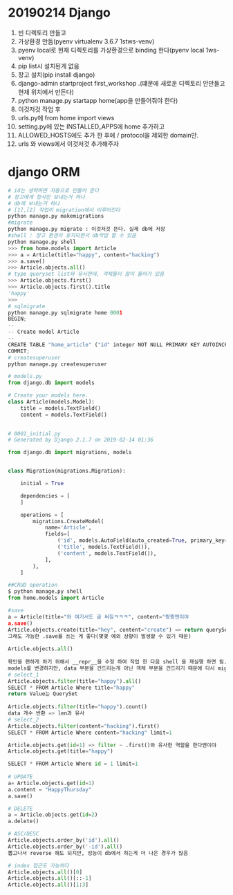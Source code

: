 # 20190214 Django

1. 빈 디렉토리 만들고
2. 가상환경 만듬(pyenv virtualenv 3.6.7 1stws-venv)
3. pyenv local로 현재 디렉토리를 가상환경으로 binding 한다(pyenv local 1ws-venv)
4. pip list시 설치된게 없음
5. 장고 설치(pip install django)
6. django-admin startproject first_workshop .(떄문에 새로운 디렉토리 안만들고 현재 위치에서 만든다)
7. python manage.py startapp home(app을 만들어줘야 한다)
8. 이것저것 작업 후
9. urls.py에 from home import views
10. setting.py에 있는 INSTALLED_APPS에 home 추가하고
11. ALLOWED_HOSTS에도 추가 한 후에 / protocol을 제외한 domain만.
12. urls 와 views에서 이것저것 추가해주자



# django ORM

```python
# id는 생략하면 자동으로 만들어 준다
# 장고에게 청사진 보내는거 하나
# db에 보내는거 하나
# [1],[2] 작업이 migration에서 이루어진다
python manage.py makemigrations
#migrate
python manage.py migrate : 이것저것 뜬다. 실제 db에 저장
#shell : 장고 환경이 유지되면서 db작업 할 수 있음
python manage.py shell
>>> from home.models import Article
>>> a = Article(title="happy", content="hacking")
>>> a.save()
>>> Article.objects.all()
# type queryset list와 유사한데, 객체들이 많이 들어가 있음
>>> Article.objects.first()
>>> Article.objects.first().title
'happy'
>>>
# sqlmigrate
python manage.py sqlmigrate home 0001
BEGIN;
--
-- Create model Article
--
CREATE TABLE "home_article" ("id" integer NOT NULL PRIMARY KEY AUTOINCREMENT, "title" text NOT NULL, "content" text NOT NULL);
COMMIT;
# createsuperuser
python manage.py createsuperuser
```

```python
# models.py
from django.db import models

# Create your models here.
class Article(models.Model):
    title = models.TextField()
    content = models.TextField()
    
```

```python
# 0001_initial.py
# Generated by Django 2.1.7 on 2019-02-14 01:36

from django.db import migrations, models


class Migration(migrations.Migration):

    initial = True

    dependencies = [
    ]

    operations = [
        migrations.CreateModel(
            name='Article',
            fields=[
                ('id', models.AutoField(auto_created=True, primary_key=True, serialize=False, verbose_name='ID')),
                ('title', models.TextField()),
                ('content', models.TextField()),
            ],
        ),
    ]

```

```python
##CRUD operation
$ python manage.py shell
from home.models import Article

#save
a = Article(title="와 여기서도 글 써짐ㅋㅋㅋ", content="짱짱맨이야
a.save()
Article.objects.create(title="hey", content="create") => return querySet 객체
그래도 가능한 .save를 쓰는 게 좋다(몇몇 예외 상황이 발생할 수 있기 때문)
            
Article.objects.all()
            
확인을 편하게 하기 위해서 __repr__을 수정 하여 작업 한 다음 shell 을 재실행 하면 됨.
models를 변경하지만, data 부분을 건드리는게 아닌 객체 부분을 건드리기 때문에 다시 migration을 할 필요가 없다.
# select_1            
Article.objects.filter(title="happy").all()
SELECT * FROM Article Where title="happy"
return Value는 QuerySet
            
Article.objects.filter(title="happy").count()
data 개수 반환 => len과 유사
# select_2            
Article.objects.filter(content="hacking").first()
SELECT * FROM Article Where content="hacking" limit=1

Article.objects.get(id=1) => filter ~ .first()와 유사한 역할을 한다맨이야
Article.objects.get(title="happy")

SELECT * FROM Article Where id = 1 limit=1
            
# UPDATE
a= Article.objects.get(id=1)
a.content = "HappyThursday"
a.save()

# DELETE
a = Article.objects.get(id=2)
a.delete()

# ASC/DESC
Article.objects.order_by('id').all()
Article.objects.order_by('-id').all()
뽑고나서 reverse 해도 되지만, 성능이 db에서 하는게 더 나은 경우가 많음

# index 접근도 가능하다
Article.objects.all()[0]
Article.objects.all()[::-1]
Article.objects.all()[1:3]
```


